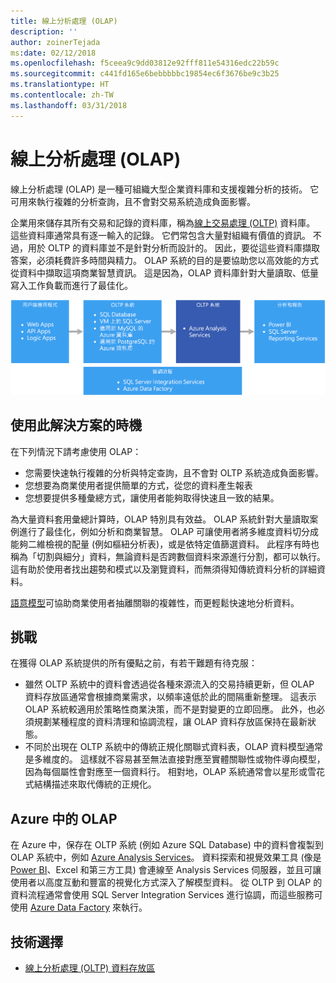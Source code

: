 ```yaml
---
title: 線上分析處理 (OLAP)
description: ''
author: zoinerTejada
ms:date: 02/12/2018
ms.openlocfilehash: f5ceea9c9dd03812e92fff811e54316edc22b59c
ms.sourcegitcommit: c441fd165e6bebbbbbc19854ec6f3676be9c3b25
ms.translationtype: HT
ms.contentlocale: zh-TW
ms.lasthandoff: 03/31/2018
---
```

# <a name="online-analytical-processing-olap"></a>線上分析處理 (OLAP)

線上分析處理 (OLAP) 是一種可組織大型企業資料庫和支援複雜分析的技術。 它可用來執行複雜的分析查詢，且不會對交易系統造成負面影響。

企業用來儲存其所有交易和記錄的資料庫，稱為[線上交易處理 (OLTP)](online-transaction-processing.md) 資料庫。 這些資料庫通常具有逐一輸入的記錄。 它們常包含大量對組織有價值的資訊。 不過，用於 OLTP 的資料庫並不是針對分析而設計的。 因此，要從這些資料庫擷取答案，必須耗費許多時間與精力。 OLAP 系統的目的是要協助您以高效能的方式從資料中擷取這項商業智慧資訊。 這是因為，OLAP 資料庫針對大量讀取、低量寫入工作負載而進行了最佳化。

![Azure 中的 OLAP](./images/olap-data-pipeline.png) 

## <a name="when-to-use-this-solution"></a>使用此解決方案的時機

在下列情況下請考慮使用 OLAP：

- 您需要快速執行複雜的分析與特定查詢，且不會對 OLTP 系統造成負面影響。 
- 您想要為商業使用者提供簡單的方式，從您的資料產生報表
- 您想要提供多種彙總方式，讓使用者能夠取得快速且一致的結果。 

為大量資料套用彙總計算時，OLAP 特別具有效益。 OLAP 系統針對大量讀取案例進行了最佳化，例如分析和商業智慧。 OLAP 可讓使用者將多維度資料切分成能夠二維檢視的配量 (例如樞紐分析表)，或是依特定值篩選資料。 此程序有時也稱為「切割與細分」資料，無論資料是否跨數個資料來源進行分割，都可以執行。 這有助於使用者找出趨勢和模式以及瀏覽資料，而無須得知傳統資料分析的詳細資料。

[語意模型](../concepts/semantic-modeling.md)可協助商業使用者抽離關聯的複雜性，而更輕鬆快速地分析資料。

## <a name="challenges"></a>挑戰

在獲得 OLAP 系統提供的所有優點之前，有若干難題有待克服：

- 雖然 OLTP 系統中的資料會透過從各種來源流入的交易持續更新，但 OLAP 資料存放區通常會根據商業需求，以頻率遠低於此的間隔重新整理。 這表示 OLAP 系統較適用於策略性商業決策，而不是對變更的立即回應。 此外，也必須規劃某種程度的資料清理和協調流程，讓 OLAP 資料存放區保持在最新狀態。
- 不同於出現在 OLTP 系統中的傳統正規化關聯式資料表，OLAP 資料模型通常是多維度的。 這樣就不容易甚至無法直接對應至實體關聯性或物件導向模型，因為每個屬性會對應至一個資料行。 相對地，OLAP 系統通常會以星形或雪花式結構描述來取代傳統的正規化。

## <a name="olap-in-azure"></a>Azure 中的 OLAP

在 Azure 中，保存在 OLTP 系統 (例如 Azure SQL Database) 中的資料會複製到 OLAP 系統中，例如 [Azure Analysis Services](/azure/analysis-services/analysis-services-overview)。 資料探索和視覺效果工具 (像是 [Power BI](https://powerbi.microsoft.com)、Excel 和第三方工具) 會連線至 Analysis Services 伺服器，並且可讓使用者以高度互動和豐富的視覺化方式深入了解模型資料。 從 OLTP 到 OLAP 的資料流程通常會使用 SQL Server Integration Services 進行協調，而這些服務可使用 [Azure Data Factory](/azure/data-factory/concepts-integration-runtime) 來執行。

## <a name="technology-choices"></a>技術選擇

- [線上分析處理 (OLTP) 資料存放區](../technology-choices/olap-data-stores.md)

